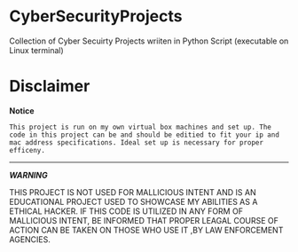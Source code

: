 # CyberSecurityProjects
Collection of Cyber Secuirty Projects wriiten in Python Script (executable on Linux terminal)


# Disclaimer
**Notice**

    This project is run on my own virtual box machines and set up. The code in this project can be and should be editied to fit your ip and mac address specifications. Ideal set up is necessary for proper efficeny.
---
***WARNING***

THIS PROJECT IS NOT USED FOR MALLICIOUS INTENT AND IS AN EDUCATIONAL PROJECT USED TO SHOWCASE MY ABILITIES AS A ETHICAL HACKER.
IF THIS CODE IS UTILIZED IN ANY FORM OF MALLICIOUS INTENT, BE INFORMED THAT PROPER LEAGAL COURSE OF ACTION CAN BE TAKEN ON THOSE WHO USE IT ,BY LAW ENFORCEMENT AGENCIES.
